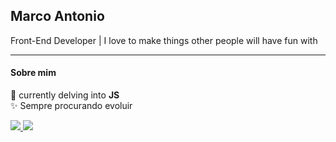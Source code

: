 

## Marco Antonio

Front-End Developer |
I love to make things other people will have fun with


---
#### Sobre mim

🌱 currently delving into <b>JS</b><br>
✨ Sempre procurando evoluir


  <a href="https://www.twitch.tv/m4rcomacias" target="_blank"><img src="https://img.shields.io/badge/Twitch-9146FF?style=for-the-badge&logo=twitch&logoColor=white" target="_blank"/>
  <a href = "mailto:marcoacalixtoalves@gmail.com"><img src="https://img.shields.io/badge/-Gmail-%23333?style=for-the-badge&logo=gmail&logoColor=white" target="_blank"></a>
<br>
<br>
